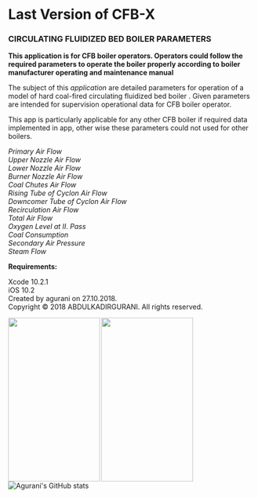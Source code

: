 
# Last Version of CFB-X 

### CIRCULATING FLUIDIZED BED BOILER PARAMETERS

**This application is for CFB boiler operators. Operators could follow the required parameters 
to operate the boiler properly according to boiler manufacturer operating and maintenance manual**


The subject of this *application* are detailed parameters for operation of  a model of hard coal-fired  circulating fluidized bed boiler  .
Given parameters are intended for supervision operational data for CFB boiler operator.
 
This app is particularly applicable  for any other CFB boiler if required data implemented in app, other wise these parameters could not used for other boilers.
 

*Primary Air Flow* <br/>
*Upper Nozzle Air Flow* <br/>
*Lower Nozzle Air Flow* <br/>
*Burner Nozzle Air Flow* <br/>
*Coal Chutes Air Flow* <br/>
*Rising Tube of Cyclon Air Flow* <br/>
*Downcomer Tube of Cyclon Air Flow* <br/>
*Recirculation Air Flow* <br/>
*Total Air Flow* <br/>
*Oxygen Level at II. Pass* <br/>
*Coal Consumption* <br/>
*Secondary Air Pressure* <br/>
*Steam Flow* <br/>



**Requirements:**

Xcode 10.2.1 <br/>
iOS 10.2 <br/>
Created by agurani on 27.10.2018.<br/>
Copyright © 2018 ABDULKADIRGURANI. All rights reserved.

<a href="url"><img src="https://github.com/agurani/CFBx/blob/master/CFB/CFB/LScreen.png" align="left" height="334" width="187" ></a> 
<a href="url"><img src="https://github.com/agurani/CFBx/blob/master/CFB/CFB/IMG_3882.PNG" align="left" height="334" width="187" ></a> <br/><br/><br/><br/>



![Agurani's GitHub stats](https://github-readme-stats.vercel.app/api?username=agurani&show_icons=true&theme=merko)



